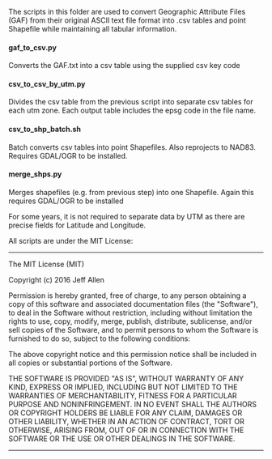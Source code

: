 The scripts in this folder are used to convert Geographic Attribute Files (GAF) from their original ASCII text file format into .csv tables and point Shapefile while maintaining all tabular information.

#### gaf_to_csv.py
Converts the GAF.txt into a csv table using the supplied csv key code

#### csv_to_csv_by_utm.py
Divides the csv table from the previous script into separate csv tables for each utm zone. Each output table includes the epsg code in the file name.

#### csv_to_shp_batch.sh
Batch converts csv tables into point Shapefiles. Also reprojects to NAD83. Requires GDAL/OGR to be installed.

#### merge_shps.py
Merges shapefiles (e.g. from previous step) into one Shapefile. Again this requires GDAL/OGR to be installed

For some years, it is not required to separate data by UTM as there are precise fields for Latitude and Longitude.

All scripts are under the MIT License:

---

The MIT License (MIT)

Copyright (c) 2016 Jeff Allen

Permission is hereby granted, free of charge, to any person obtaining a copy
of this software and associated documentation files (the "Software"), to deal
in the Software without restriction, including without limitation the rights
to use, copy, modify, merge, publish, distribute, sublicense, and/or sell
copies of the Software, and to permit persons to whom the Software is
furnished to do so, subject to the following conditions:

The above copyright notice and this permission notice shall be included in all
copies or substantial portions of the Software.

THE SOFTWARE IS PROVIDED "AS IS", WITHOUT WARRANTY OF ANY KIND, EXPRESS OR
IMPLIED, INCLUDING BUT NOT LIMITED TO THE WARRANTIES OF MERCHANTABILITY,
FITNESS FOR A PARTICULAR PURPOSE AND NONINFRINGEMENT. IN NO EVENT SHALL THE
AUTHORS OR COPYRIGHT HOLDERS BE LIABLE FOR ANY CLAIM, DAMAGES OR OTHER
LIABILITY, WHETHER IN AN ACTION OF CONTRACT, TORT OR OTHERWISE, ARISING FROM,
OUT OF OR IN CONNECTION WITH THE SOFTWARE OR THE USE OR OTHER DEALINGS IN THE
SOFTWARE.

---
